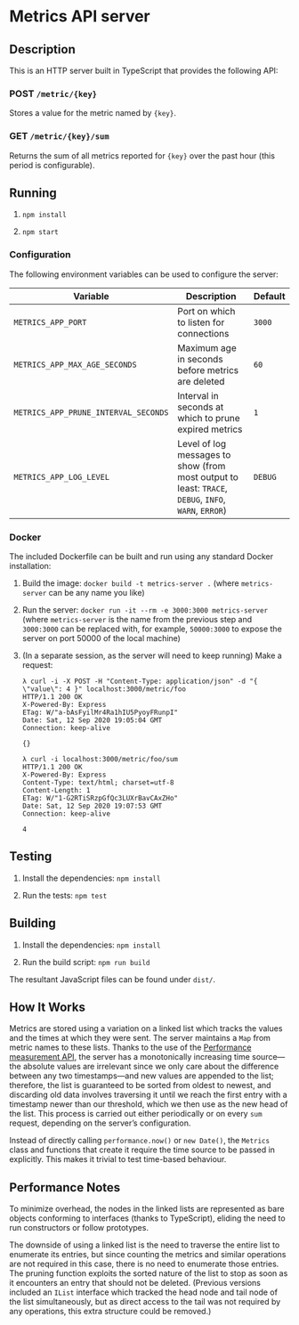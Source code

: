 # Metrics API server

## Description

This is an HTTP server built in TypeScript that provides the following
API:

### POST `/metric/{key}`

Stores a value for the metric named by `{key}`.

### GET `/metric/{key}/sum`

Returns the sum of all metrics reported for `{key}` over the past hour
(this period is configurable).

## Running

1. `npm install`

2. `npm start`

### Configuration

The following environment variables can be used to configure the
server:

| Variable | Description | Default |
|----------|-------------|---------|
| `METRICS_APP_PORT` | Port on which to listen for connections | `3000` |
| `METRICS_APP_MAX_AGE_SECONDS` | Maximum age in seconds before metrics are deleted | `60` |
| `METRICS_APP_PRUNE_INTERVAL_SECONDS` | Interval in seconds at which to prune expired metrics | `1` |
| `METRICS_APP_LOG_LEVEL` | Level of log messages to show (from most output to least: `TRACE`, `DEBUG`, `INFO`, `WARN`, `ERROR`) | `DEBUG` |

### Docker

The included Dockerfile can be built and run using any standard Docker
installation:

1. Build the image: `docker build -t metrics-server .` (where
   `metrics-server` can be any name you like)

1. Run the server: `docker run -it --rm -e 3000:3000 metrics-server`
   (where `metrics-server` is the name from the previous step and
   `3000:3000` can be replaced with, for example, `50000:3000` to
   expose the server on port 50000 of the local machine)
   
1. (In a separate session, as the server will need to keep running)
   Make a request:

   ```text
   λ curl -i -X POST -H "Content-Type: application/json" -d "{ \"value\": 4 }" localhost:3000/metric/foo
   HTTP/1.1 200 OK
   X-Powered-By: Express
   ETag: W/"a-bAsFyilMr4Ra1hIU5PyoyFRunpI"
   Date: Sat, 12 Sep 2020 19:05:04 GMT
   Connection: keep-alive
   
   {}
   
   λ curl -i localhost:3000/metric/foo/sum
   HTTP/1.1 200 OK
   X-Powered-By: Express
   Content-Type: text/html; charset=utf-8
   Content-Length: 1
   ETag: W/"1-G2RTiSRzpGfQc3LUXrBavCAxZHo"
   Date: Sat, 12 Sep 2020 19:07:53 GMT
   Connection: keep-alive
   
   4
   ```

## Testing

1. Install the dependencies: `npm install`

1. Run the tests: `npm test`

## Building

1. Install the dependencies: `npm install`

2. Run the build script: `npm run build`

The resultant JavaScript files can be found under `dist/`.

## How It Works

Metrics are stored using a variation on a linked list which tracks the
values and the times at which they were sent. The server maintains a
`Map` from metric names to these lists. Thanks to the use of the
[Performance measurement API](https://nodejs.org/api/perf_hooks.html),
the server has a monotonically increasing time source—the absolute
values are irrelevant since we only care about the difference between
any two timestamps—and new values are appended to the list; therefore,
the list is guaranteed to be sorted from oldest to newest, and
discarding old data involves traversing it until we reach the first
entry with a timestamp newer than our threshold, which we then use as
the new head of the list. This process is carried out either
periodically or on every `sum` request, depending on the server’s
configuration.

Instead of directly calling `performance.now()` or `new Date()`, the
`Metrics` class and functions that create it require the time source
to be passed in explicitly. This makes it trivial to test time-based
behaviour.

## Performance Notes

To minimize overhead, the nodes in the linked lists are represented as
bare objects conforming to interfaces (thanks to TypeScript), eliding
the need to run constructors or follow prototypes.

The downside of using a linked list is the need to traverse the entire
list to enumerate its entries, but since counting the metrics and
similar operations are not required in this case, there is no need to
enumerate those entries. The pruning function exploits the sorted
nature of the list to stop as soon as it encounters an entry that
should not be deleted. (Previous versions included an `IList`
interface which tracked the head node and tail node of the list
simultaneously, but as direct access to the tail was not required by
any operations, this extra structure could be removed.)
